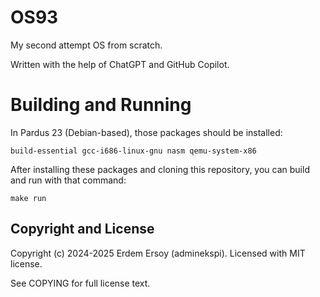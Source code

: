 # OS93
My second attempt OS from scratch.

Written with the help of ChatGPT and GitHub Copilot.

# Building and Running
In Pardus 23 (Debian-based), those packages should be installed:

    build-essential gcc-i686-linux-gnu nasm qemu-system-x86

After installing these packages and cloning this repository, you can build and run with that command:

    make run

## Copyright and License
Copyright (c) 2024-2025 Erdem Ersoy (adminekspi). Licensed with MIT license.

See COPYING for full license text.
